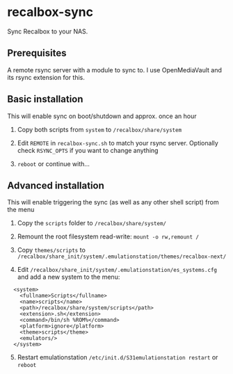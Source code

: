 # recalbox-sync

Sync Recalbox to your NAS.

## Prerequisites

A remote rsync server with a module to sync to. I use OpenMediaVault and its rsync extension for this.

## Basic installation

This will enable sync on boot/shutdown and approx. once an hour

1. Copy both scripts from `system` to `/recalbox/share/system`

2. Edit `REMOTE` in `recalbox-sync.sh` to match your rsync server. Optionally check `RSYNC_OPTS` if you want to change anything

3. `reboot` or continue with...

## Advanced installation

This will enable triggering the sync (as well as any other shell script) from the menu

1. Copy the `scripts` folder to `/recalbox/share/system/`

2. Remount the root filesystem read-write: `mount -o rw,remount /`

3. Copy `themes/scripts` to `/recalbox/share_init/system/.emulationstation/themes/recalbox-next/`

4. Edit `/recalbox/share_init/system/.emulationstation/es_systems.cfg` and add a new system to the menu:

```
  <system>
    <fullname>Scripts</fullname>
    <name>scripts</name>
    <path>/recalbox/share/system/scripts</path>
    <extension>.sh</extension>
    <command>/bin/sh %ROM%</command>
    <platform>ignore</platform>
    <theme>scripts</theme>
    <emulators/>
  </system>
```

5. Restart emulationstation `/etc/init.d/S31emulationstation restart` or `reboot`
